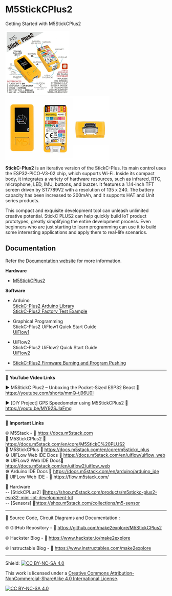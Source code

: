 # M5StickCPlus2
Getting Started with M5StickCPlus2  

<img src="/Images/M5StickC-PLUS2.jpg" height="200"> &nbsp; &nbsp; &nbsp; &nbsp; &nbsp; <img src="/Images/M5StickC-PLUS2-dev.jpg" height="200" > 
  
**StickC-Plus2** is an iterative version of the StickC-Plus. Its main control uses the ESP32-PICO-V3-02 chip, which supports Wi-Fi. Inside its compact body, it integrates a variety of hardware resources, such as infrared, RTC, microphone, LED, IMU, buttons, and buzzer. It features a 1.14-inch TFT screen driven by ST7789V2 with a resolution of 135 x 240. The battery capacity has been increased to 200mAh, and it supports HAT and Unit series products.  
  
This compact and exquisite development tool can unleash unlimited creative potential. StickC PLUS2 can help quickly build IoT product prototypes, greatly simplifying the entire development process. Even beginners who are just starting to learn programming can use it to build some interesting applications and apply them to real-life scenarios.
  
  
## Documentation

Refer the [Documentation website](https://docs.m5stack.com/en/core/M5StickC%20PLUS2) for more information.  

**Hardware**
- [M5StickCPlus2](https://docs.m5stack.com/en/core/M5StickC%20PLUS2)  
  
**Software**
- Arduino  
    [StickC-Plus2 Arduino Library](https://github.com/m5stack/M5StickCPlus2)  
    [StickC-Plus2 Factory Test Example](https://github.com/m5stack/M5StickCPlus2-UserDemo)  

- Graphical Programming  
    StickC-Plus2 UiFlow1 Quick Start Guide  
    [UiFlow1](https://docs.m5stack.com/en/uiflow/uiflow_web)  
      
- UiFlow2  
    StickC-Plus2 UiFlow2 Quick Start Guide  
    [UiFlow2](https://docs.m5stack.com/en/uiflow2/uiflow_web)  
  
- [StickC-Plus2 Firmware Burning and Program Pushing](http://docs.m5stack.com/en/uiflow/m5stickc_plus2/program)  

------------------------------------------------------------------------------------------------------

📕 **YouTube Video Links**  

▶️  M5StickC Plus2 – Unboxing the Pocket-Sized ESP32 Beast 🔗  https://youtube.com/shorts/mmQ-tj96U0I   
  
▶️  [DIY Project] GPS Speedometer using M5StickCPlus2 🔗  https://youtu.be/MY92SJlaFmg  

-------------------------------------------------------------------------------------------------------
📒 **Important Links**  
 
🌐 M5Stack - 🔗 https://docs.m5stack.com  
📒 M5StickCPlus2 🔗 https://docs.m5stack.com/en/core/M5StickC%20PLUS2  
📙 M5StickCPlus 🔗 https://docs.m5stack.com/en/core/m5stickc_plus  
⚙️ UIFLow Web IDE Docs 🔗 https://docs.m5stack.com/en/uiflow/uiflow_web  
⚙️ UIFLow2 Web IDE Docs🔗 https://docs.m5stack.com/en/uiflow2/uiflow_web  
⚙️ Arduino IDE Docs 🔗 https://docs.m5stack.com/en/arduino/arduino_ide  
📘 UIFLow Web IDE - 🔗 https://flow.m5stack.com/  

🧰 Hardware  
--   [StickCPLus2]  🔗https://shop.m5stack.com/products/m5stickc-plus2-esp32-mini-iot-development-kit  
--   [Sensors]  🔗https://shop.m5stack.com/collections/m5-sensor  

------------------------------------------------------------------------------------------------------

📜 Source Code, Circuit Diagrams and Documentation : 

🌐 GitHub Repository - 🔗 https://github.com/make2explore/M5StickCPlus2  
  
🌐 Hackster Blog - 🔗 https://www.hackster.io/make2explore  
  
🌐 Instructable Blog - 🔗 https://www.instructables.com/make2explore  
  

------------------------------------------------------------------------------------------  

Shield: [![CC BY-NC-SA 4.0][cc-by-nc-sa-shield]][cc-by-nc-sa]

This work is licensed under a
[Creative Commons Attribution-NonCommercial-ShareAlike 4.0 International License][cc-by-nc-sa].

[![CC BY-NC-SA 4.0][cc-by-nc-sa-image]][cc-by-nc-sa]

[cc-by-nc-sa]: http://creativecommons.org/licenses/by-nc-sa/4.0/
[cc-by-nc-sa-image]: https://licensebuttons.net/l/by-nc-sa/4.0/88x31.png
[cc-by-nc-sa-shield]: https://img.shields.io/badge/License-CC%20BY--NC--SA%204.0-lightgrey.svg